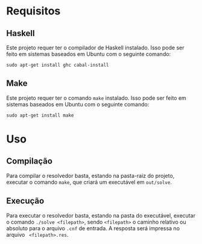 # Requisitos

## Haskell

Este projeto requer ter o compilador de Haskell instalado. Isso pode ser feito em sistemas baseados em Ubuntu com o seguinte comando:

```
sudo apt-get install ghc cabal-install
```

## Make

Este projeto requer ter o comando `make` instalado. Isso pode ser feito em sistemas baseados em Ubuntu com o seguinte comando:

```
sudo apt-get install make
```

# Uso

## Compilação

Para compilar o resolvedor basta, estando na pasta-raiz do projeto, executar o comando `make`, que criará um executável em `out/solve`.

## Execução

Para executar o resolvedor basta, estando na pasta do executável, executar o comando `./solve <filepath>`, sendo `<filepath>` o caminho relativo ou absoluto para o arquivo `.cnf` de entrada. A resposta será impressa no arquivo ` <filepath>.res`.
